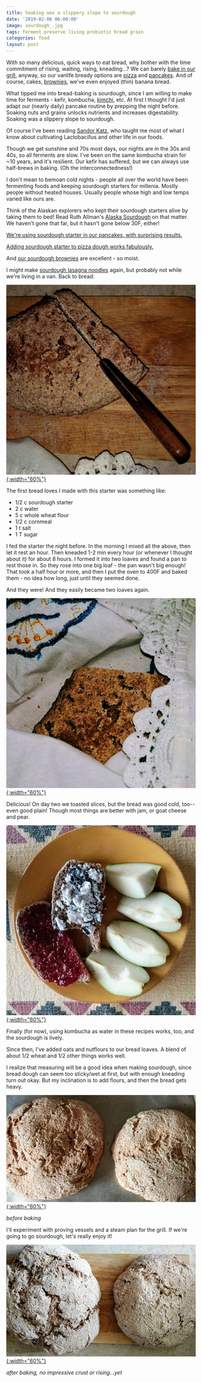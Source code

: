 ```yaml
---
title: Soaking was a slippery slope to sourdough
date: '2019-02-06 06:00:00'
image: sourdough_.jpg
tags: ferment preserve living probiotic bread grain
categories: food
layout: post
---
```


With so many delicious, quick ways to eat bread, why bother with the time commitment of rising, waiting, rising, kneading...? We can barely [bake in our grill](https://reverdecer.annalisagross.com/2018/10/30/baking-in-a-grill/), anyway, so our vanlife bready options are [pizza](https://reverdecer.annalisagross.com/2018/09/10/pizza-on-the-grill/) and [pancakes](https://reverdecer.annalisagross.com/2018/07/17/pancakes/). And of course, cakes, [brownies](https://reverdecer.annalisagross.com/2018/10/27/avocado-turtle-brownies/), we've even enjoyed (thin) banana bread.

What tipped me into bread-baking is sourdough, since I am willing to make time for ferments - kefir, kombucha, [kimchi](https://reverdecer.annalisagross.com/2019/01/05/mexico-meets-korea/), etc. At first I thought I'd just adapt our (nearly daily) pancake routine by prepping the night before. Soaking nuts and grains unlocks nutrients and increases digestability. Soaking was a slippery slope to sourdough.

Of course I've been reading [Sandor Katz](https://www.wildfermentation.com/), who taught me most of what I know about cultivating Lactobacillus and other life in our foods.

Though we get sunshine and 70s most days, our nights are in the 30s and 40s, so all ferments are slow. I've been on the same kombucha strain for ~10 years, and it's resilient. Our kefir has suffered, but we can always use half-brews in baking. (Oh the interconnectedness!)

I don't mean to bemoan cold nights - people all over the world have been fermenting foods and keeping sourdough starters for millenia. Mostly people without heated houses. Usually people whose high and low temps varied like ours are.

Think of the Alaskan explorers who kept their sourdough starters alive by taking them to bed! Read Ruth Allman's [Alaska Sourdough](https://amzn.to/2WnGjVd) on that matter. We haven't gone that far, but it hasn't gone below 30F, either!

[We're using sourdough starter in our pancakes, with surprising results.](http://reverdecer.annalisagross.com/2019/02/08/sourdough-pancakes/)

[Adding sourdough starter to pizza dough works fabulously.](http://reverdecer.annalisagross.com/2019/02/10/sourdough-pizza/)

And [our sourdough brownies](http://reverdecer.annalisagross.com/2019/02/10/more-brownies-now-sourdough/) are excellent - so moist.

I might make [sourdough lasagna noodles](http://reverdecer.annalisagross.com/2019/02/25/sourdough-lasagna-noodles/) again, but probably not while we're living in a van. Back to bread:

[![](/images/sourdough_loaf_.jpg){:width="60%"}](/images/sourdough_loaf.jpg)

The first bread loves I made with this starter was something like:

* 1/2 c sourdough starter
* 2 c water
* 5 c whole wheat flour
* 1/2 c cornmeal
* 1 t salt
* 1 T sugar

I fed the starter the night before.
In the morning I mixed all the above, then let it rest an hour. Then kneaded 1-2 min every hour (or whenever I thought about it) for about 8 hours. 
I formed it into two loaves and found a pan to rest those in. So they rose into one big loaf - the pan wasn't big enough! That took a half hour or more, and then I put the oven to 400F and baked them - no idea how long, just until they seemed done.

And they were! And they easily became two loaves again.

[![](/images/sourdough_slice_.jpg){:width="60%"}](/images/sourdough_slice.jpg)

Delicious! On day two we toasted slices, but the bread was good cold, too--even good plain! Though most things are better with jam, or goat cheese and pear.

[![](/images/sourdough_breakfast_.jpg){:width="60%"}](/images/sourdough_breakfast.jpg)

Finally (for now), using kombucha as water in these recipes works, too, and the sourdough is lively.

Since then, I've added oats and nutflours to our bread loaves. A blend of about 1/2 wheat and 1/2 other things works well.

I realize that measuring will be a good idea when making sourdough, since bread dough can seem too sticky/wet at first, but with enough kneading turn out okay. But my inclination is to add flours, and then the bread gets heavy.

[![](/images/sourdough_loaves_pre_.jpg){:width="60%"}](/images/sourdough_loaves_pre.jpg)

*before baking*

I'll experiment with proving vessels and a steam plan for the grill. If we're going to go sourdough, let's really enjoy it!

[![](/images/sourdough_loaves_post_.jpg){:width="60%"}](/images/sourdough_loaves_post.jpg)

*after baking, no impressive crust or rising...yet*